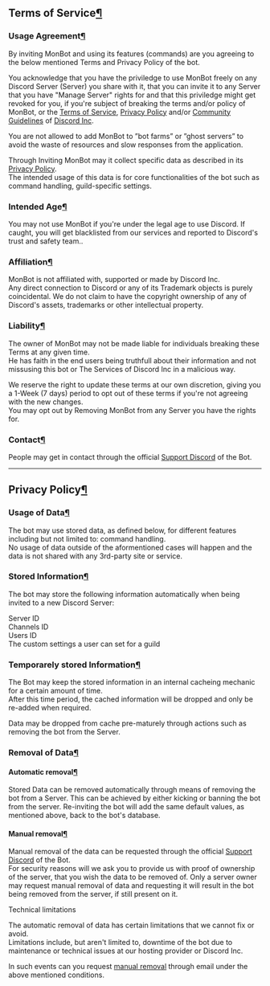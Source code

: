 <h2 id="terms-of-service">Terms of Service<a class="headerlink" href="#terms-of-service" title="Permanent link">&para;</a></h2>
<h3 id="usage-agreement">Usage Agreement<a class="headerlink" href="#usage-agreement" title="Permanent link">&para;</a></h3>
<p>By inviting MonBot and using its features (commands) are you agreeing to the below mentioned Terms and Privacy Policy of the bot.</p>
<p>You acknowledge that you have the priviledge to use MonBot freely on any Discord Server (Server) you share with it, that you can invite it to any Server that you have "Manage Server" rights for and that this priviledge might get revoked for you, if you're subject of breaking the terms and/or policy of MonBot, or the <a href="https://discord.com/terms">Terms of Service</a>, <a href="https://discord.com/privacy">Privacy Policy</a> and/or <a href="https://discord.com/guidelines">Community Guidelines</a> of <a href="https://discord.com">Discord Inc</a>.</p>
<p>You are not allowed to add MonBot to ”bot farms” or ”ghost servers” to avoid the waste of resources and slow responses from the application.</p>
<p>Through Inviting MonBot may it collect specific data as described in its <a href="#privacy-policy">Privacy Policy</a>.<br />
The intended usage of this data is for core functionalities of the bot such as command handling, guild-specific settings.</p>
<h3 id="intended-age">Intended Age<a class="headerlink" href="#intended-age" title="Permanent link">&para;</a></h3>
<p>You may not use MonBot if you're under the legal age to use Discord. If caught, you will get blacklisted from our services and reported to Discord's trust and safety team..<br />
<h3 id="affiliation">Affiliation<a class="headerlink" href="#affiliation" title="Permanent link">&para;</a></h3>
<p>MonBot is not affiliated with, supported or made by Discord Inc.<br />
Any direct connection to Discord or any of its Trademark objects is purely coincidental. We do not claim to have the copyright ownership of any of Discord's assets, trademarks or other intellectual property.</p>
<h3 id="liability">Liability<a class="headerlink" href="#liability" title="Permanent link">&para;</a></h3>
<p>The owner of MonBot may not be made liable for individuals breaking these Terms at any given time.<br />
He has faith in the end users being truthfull about their information and not missusing this bot or The Services of Discord Inc in a malicious way.</p>
<p>We reserve the right to update these terms at our own discretion, giving you a 1-Week (7 days) period to opt out of these terms if you're not agreeing with the new changes.<br />
You may opt out by Removing MonBot from any Server you have the rights for.</p>
<h3 id="contact">Contact<a class="headerlink" href="#contact" title="Permanent link">&para;</a></h3>
<p>People may get in contact through the official <a href="https://discord.gg/5NmBuaYMfq">Support Discord</a> of the Bot.</p>
<hr />
<h2 id="privacy-policy">Privacy Policy<a class="headerlink" href="#privacy-policy" title="Permanent link">&para;</a></h2>
<h3 id="usage-of-data">Usage of Data<a class="headerlink" href="#usage-of-data" title="Permanent link">&para;</a></h3>
<p>The bot may use stored data, as defined below, for different features including but not limited to: command handling.<br />
No usage of data outside of the aformentioned cases will happen and the data is not shared with any 3rd-party site or service.</p>
<h3 id="stored-information">Stored Information<a class="headerlink" href="#stored-information" title="Permanent link">&para;</a></h3>
<p>The bot may store the following information automatically when being invited to a new Discord Server:</p>
<p>
Server ID <br />
Channels ID <br />
Users ID <br />
The custom settings a user can set for a guild <br />
</p>
<h3 id="temporarely-stored-information">Temporarely stored Information<a class="headerlink" href="#temporarely-stored-information" title="Permanent link">&para;</a></h3>
<p>The Bot may keep the stored information in an internal cacheing mechanic for a certain amount of time.<br />
After this time period, the cached information will be dropped and only be re-added when required.</p>
<p>Data may be dropped from cache pre-maturely through actions such as removing the bot from the Server.</p>
<h3 id="removal-of-data">Removal of Data<a class="headerlink" href="#removal-of-data" title="Permanent link">&para;</a></h3>
<h4 id="automatic-removal">Automatic removal<a class="headerlink" href="#automatic-removal" title="Permanent link">&para;</a></h4>
<p>Stored Data can be removed automatically through means of removing the bot from a Server. This can be achieved by either kicking or banning the bot from the server. Re-inviting the bot will add the same default values, as mentioned above, back to the bot's database.</p>
<h4 id="manual-removal">Manual removal<a class="headerlink" href="#manual-removal" title="Permanent link">&para;</a></h4>
<p>Manual removal of the data can be requested through the official <a href="https://discord.gg/5NmBuaYMfq">Support Discord</a> of the Bot.<br />
For security reasons will we ask you to provide us with proof of ownership of the server, that you wish the data to be removed of. Only a server owner may request manual removal of data and requesting it will result in the bot being removed from the server, if still present on it.</p>
<div class="admonition info">
<p class="admonition-title">Technical limitations</p>
<p>The automatic removal of data has certain limitations that we cannot fix or avoid.<br />
Limitations include, but aren't limited to, downtime of the bot due to maintenance or technical issues at our hosting provider or Discord Inc.</p>
<p>In such events can you request <a href="#manual-removal">manual removal</a> through email under the above mentioned conditions.</p>
